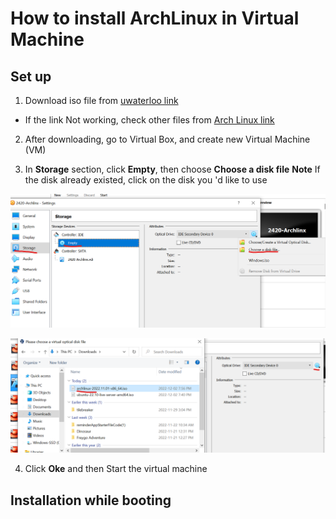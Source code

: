# How to install ArchLinux in Virtual Machine

## Set up
1. Download iso file from [uwaterloo link](http://mirror.csclub.uwaterloo.ca/archlinux/iso/2022.11.01/archlinux-2022.11.01-x86_64.iso)

* If the link Not working, check other files from [Arch Linux link](https://archlinux.org/download/)

2. After downloading, go to Virtual Box, and create new Virtual Machine (VM)

3. In **Storage** section, click **Empty**, then choose **Choose a disk file**
**Note** If the disk already existed, click on the disk you 'd like to use

![vm storage](images/vm-storage.png)

![choose disk](images/vm-choose-disk.png)

4. Click **Oke** and then Start the virtual machine

## Installation while booting


